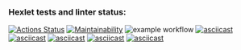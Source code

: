 ### Hexlet tests and linter status:
[![Actions Status](https://github.com/meshura/python-project-lvl1/workflows/hexlet-check/badge.svg)](https://github.com/meshura/python-project-lvl1/actions)
[![Maintainability](https://api.codeclimate.com/v1/badges/a99a88d28ad37a79dbf6/maintainability)](https://codeclimate.com/github/codeclimate/codeclimate/maintainability)
![example workflow](https://github.com/meshura/python-project-lvl1/workflows/main/badge.svg)
[![asciicast](https://asciinema.org/a/my3eQHstcNVSRui5rhh3bzCA3.svg)](https://asciinema.org/a/my3eQHstcNVSRui5rhh3bzCA3)
[![asciicast](https://asciinema.org/a/hUGN7f9QuULjUeOr1ZMwYeNHW.svg)](https://asciinema.org/a/hUGN7f9QuULjUeOr1ZMwYeNHW)
[![asciicast](https://asciinema.org/a/VxtHNJQ5PieMbZlisOrhe2Cz6.svg)](https://asciinema.org/a/VxtHNJQ5PieMbZlisOrhe2Cz6)
[![asciicast](https://asciinema.org/a/IPuW8tzt0AnBLDSE08T8lZQHb.svg)](https://asciinema.org/a/IPuW8tzt0AnBLDSE08T8lZQHb)
[![asciicast](https://asciinema.org/a/u03DkPuTWvG1RRovnN5KTxBzQ.svg)](https://asciinema.org/a/u03DkPuTWvG1RRovnN5KTxBzQ)
